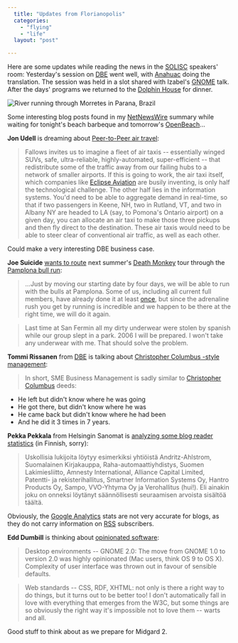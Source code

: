```yaml
---
  title: "Updates from Florianopolis"
  categories: 
    - "flying"
    - "life"
  layout: "post"

---
```

Here are some updates while reading the news in the [SOLISC][1] speakers' room: Yesterday's session on [DBE][2] went well, with [Anahuac][3] doing the translation. The session was held in a slot shared with Izabel's [GNOME][4] talk. After the days' programs we returned to the [Dolphin House][5] for dinner.

![River running through Morretes in Parana, Brazil](https://s3.eu-central-1.amazonaws.com/bergie-iki-fi/Morretes_river.jpg)

Some interesting blog posts found in my [NetNewsWire][8] summary while waiting for tonight's beach barbeque and tomorrow's [OpenBeach][5]...

__Jon Udell__ is dreaming about [Peer-to-Peer air travel][6]:

> Fallows invites us to imagine a fleet of air taxis -- essentially winged SUVs, safe, ultra-reliable, highly-automated, super-efficient -- that redistribute some of the traffic away from our failing hubs to a network of smaller airports. If this is going to work, the air taxi itself, which companies like [Eclipse Aviation][7] are busily inventing, is only half the technological challenge. The other half lies in the information systems. You'd need to be able to aggregate demand in real-time, so that if two passengers in Keene, NH, two in Rutland, VT, and two in Albany NY are headed to LA (say, to Pomona's Ontario airport) on a given day, you can allocate an air taxi to make those three pickups and then fly direct to the destination. These air taxis would need to be able to steer clear of conventional air traffic, as well as each other.

Could make a very interesting DBE business case.

__Joe Suicide__ [wants to route][10] next summer's [Death Monkey][9] tour through the [Pamplona bull run][11]:

> ...Just by moving our starting date by four days, we will be able to run with the bulls at Pamplona. Some of us, including all current full members, have already done it at least [once][12], but since the adrenaline rush you get by running is incredible and we happen to be there at the right time, we will do it again.

> Last time at San Fermin all my dirty underwear were stolen by spanish while our group slept in a park. 2006 I will be prepared. I won't take any underwear with me. That should solve the problem.

__Tommi Rissanen__ from [DBE][16] is talking about [Christopher Columbus -style management][17]:

> In short, SME Business Management is sadly similar to [Christopher Columbus][18] deeds:

> 
- He left but didn't know where he was going
- He got there, but didn't know where he was
- He came back but didn't know where he had been
- And he did it 3 times in 7 years.

__Pekka Pekkala__ from Helsingin Sanomat is [analyzing some blog reader statistics][13] (in Finnish, sorry):

> Uskollisia lukijoita l&ouml;ytyy esimerkiksi yhti&ouml;ist&auml; Andritz-Ahlstrom, Suomalainen Kirjakauppa, Raha-automaattiyhdistys, Suomen Lakimiesliitto, Amnesty International, Alliance Capital Limited, Patentti- ja rekisterihallitus, Smartner Information Systems Oy, Hantro Products Oy, Sampo, VVO-Yhtyma Oy ja Verohallitus (hui!). Eli ainakin joku on onneksi l&ouml;yt&auml;nyt s&auml;&auml;nn&ouml;llisesti seuraamisen arvoista sis&auml;lt&ouml;&auml; t&auml;&auml;lt&auml;.

Obviously, the [Google Analytics][14] stats are not very accurate for blogs, as they do not carry information on [RSS][15] subscribers.

__Edd Dumbill__ is thinking about [opinionated software][19]:

> Desktop environments -- GNOME 2.0: The move from GNOME 1.0 to version 2.0 was highly opinionated (Mac users, think OS 9 to OS X). Complexity of user interface was thrown out in favour of sensible defaults.

> Web standards -- CSS, RDF, XHTML: not only is there a right way to do things, but it turns out to be better too! I don't automatically fall in love with everything that emerges from the W3C, but some things are so obviously the right way it's impossible not to love them -- warts and all.

Good stuff to think about as we prepare for Midgard 2.

[1]: http://www.solisc.org.br/index.php
[2]: http://bergie.iki.fi/blog/digital-business-ecosystem-slides-from-curitiba/
[3]: http://www.softwarelivresc.org.br/tiki-read_article.php?articleId=19
[4]: http://www.gnome.org/
[5]: http://www.openbeach.org.br/current/
[6]: http://weblog.infoworld.com/udell/2002/07/16.html
[7]: http://www.eclipseaviation.com/inthenews/detail_02.htm?content_id=334
[8]: http://ranchero.com/netnewswire/
[9]: http://www.suicidesurfers.org/about/deathmonkey-2006/
[10]: http://www.suicidesurfers.org/diaries/joe/running-with-bulls.html
[11]: http://www.sanfermin.com/2005/portada_new.php?day=140705&lang=eng
[12]: http://bergie.iki.fi/gallery/2001/pamplona/
[13]: http://blogit.helsinginsanomat.fi/teknologia/?p=48
[14]: http://www.google.com/analytics/
[15]: http://www.webreference.com/authoring/languages/xml/rss/intro/
[16]: http://www.digitalecosystem.org/
[17]: http://www.rissanen.fi/2005/12/christopher-columbus-business.html
[18]: http://en.wikipedia.org/wiki/Cristopher_Columbus
[19]: http://usefulinc.com/edd/blog/contents/2005/11/22-opinions/read
